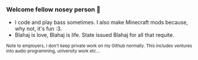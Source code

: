 ### Welcome fellow nosey person 🔭

- I code and play bass sometimes. I also make Minecraft mods because, why not, it's fun :3.
- Blahaj is love, Blahaj is life. State issued Blahaj for all that requite.

<sub>Note to employers, I don't keep private work on my Github normally. This includes ventures into audio programming, university work etc...</sub>

